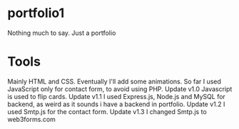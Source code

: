 # portfolio1
Nothing much to say. Just a portfolio

# Tools
Mainly HTML and CSS. Eventually I'll add some animations. So far I used JavaScript only for contact form, to avoid using PHP.
Update v1.0 Javascript is used to flip cards. Update v1.1 I used Express.js, Node.js and MySQL for backend, as weird as it sounds i have a backend in portfolio.
Update v1.2 I used Smtp.js for the contact form. Update v1.3 I changed Smtp.js to web3forms.com